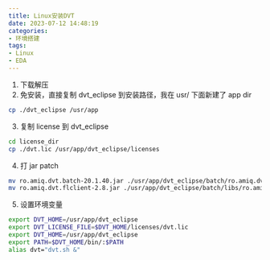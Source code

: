 ```yaml
---
title: Linux安装DVT
date: 2023-07-12 14:48:19
categories: 
- 环境搭建
tags: 
- Linux
- EDA
---
```

1. 下载解压
2. 免安装，直接复制 dvt_eclipse 到安装路径，我在 usr/ 下面新建了 app dir
```bash
cp ./dvt_eclipse /usr/app
```

3. 复制 license 到 dvt_eclipse
```bash
cd license_dir
cp ./dvt.lic /usr/app/dvt_eclipse/licenses
```
4. 打 jar patch
```bash
mv ro.amiq.dvt.batch-20.1.40.jar ./usr/app/dvt_eclipse/batch/ro.amiq.dvt.batch-20.1.40.jar
mv ro.amiq.dvt.flclient-2.8.jar ./usr/app/dvt_eclipse/batch/libs/ro.amiq.dvt.flclient-2.8.jar
```
5. 设置环境变量
```bash
export DVT_HOME=/usr/app/dvt_eclipse
export DVT_LICENSE_FILE=$DVT_HOME/licenses/dvt.lic
export DVT_HOME=/usr/app/dvt_eclipse
export PATH=$DVT_HOME/bin/:$PATH
alias dvt="dvt.sh &"
```